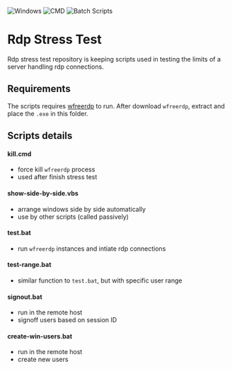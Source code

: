 ![Windows](https://img.shields.io/badge/-windows-blue) ![CMD](https://img.shields.io/badge/-cmd-blue) ![Batch Scripts](https://img.shields.io/badge/-batch%20scripts-blue)

# Rdp Stress Test

Rdp stress test repository is keeping scripts used in testing the limits of a server handling rdp connections.

## Requirements
The scripts requires [wfreerdp](https://ci.freerdp.com/job/freerdp-nightly-windows/1325/arch=win64,label=vs2013/artifact/install/bin/wfreerdp.exe) to run. After download `wfreerdp`, extract and place the `.exe` in this folder.

## Scripts details
#### kill.cmd
- force kill `wfreerdp` process
- used after finish stress test

#### show-side-by-side.vbs
- arrange windows side by side automatically
- use by other scripts (called passively)

#### test.bat
- run `wfreerdp` instances and intiate rdp connections

#### test-range.bat
- similar function to `test.bat`, but with specific user range

#### signout.bat
- run in the remote host
- signoff users based on session ID

#### create-win-users.bat
- run in the remote host
- create new users